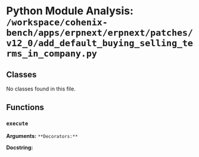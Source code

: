 # Python Module Analysis: `/workspace/cohenix-bench/apps/erpnext/erpnext/patches/v12_0/add_default_buying_selling_terms_in_company.py`

## Classes

No classes found in this file.


## Functions

### `execute`
**Arguments:** ``
**Decorators:** ``

**Docstring:**
```

```

